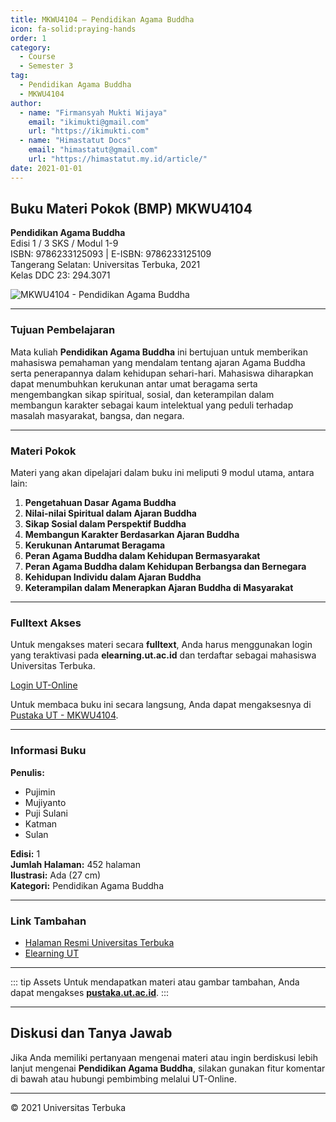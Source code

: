 ```yaml
--- 
title: MKWU4104 – Pendidikan Agama Buddha
icon: fa-solid:praying-hands
order: 1
category:
  - Course
  - Semester 3
tag:
  - Pendidikan Agama Buddha
  - MKWU4104
author:
  - name: "Firmansyah Mukti Wijaya"
    email: "ikimukti@gmail.com"
    url: "https://ikimukti.com"
  - name: "Himastatut Docs"
    email: "himastatut@gmail.com"
    url: "https://himastatut.my.id/article/"
date: 2021-01-01
--- 
```


## Buku Materi Pokok (BMP) MKWU4104

**Pendidikan Agama Buddha**  
Edisi 1 / 3 SKS / Modul 1-9  
ISBN: 9786233125093 | E-ISBN: 9786233125109  
Tangerang Selatan: Universitas Terbuka, 2021  
Kelas DDC 23: 294.3071  

![MKWU4104 - Pendidikan Agama Buddha](https://pustaka.ut.ac.id/lib/wp-content/uploads/2022/02/MKWU4104.jpg)

--- 

### Tujuan Pembelajaran

Mata kuliah **Pendidikan Agama Buddha** ini bertujuan untuk memberikan mahasiswa pemahaman yang mendalam tentang ajaran Agama Buddha serta penerapannya dalam kehidupan sehari-hari. Mahasiswa diharapkan dapat menumbuhkan kerukunan antar umat beragama serta mengembangkan sikap spiritual, sosial, dan keterampilan dalam membangun karakter sebagai kaum intelektual yang peduli terhadap masalah masyarakat, bangsa, dan negara.

--- 

### Materi Pokok

Materi yang akan dipelajari dalam buku ini meliputi 9 modul utama, antara lain:

1. **Pengetahuan Dasar Agama Buddha**
2. **Nilai-nilai Spiritual dalam Ajaran Buddha**
3. **Sikap Sosial dalam Perspektif Buddha**
4. **Membangun Karakter Berdasarkan Ajaran Buddha**
5. **Kerukunan Antarumat Beragama**
6. **Peran Agama Buddha dalam Kehidupan Bermasyarakat**
7. **Peran Agama Buddha dalam Kehidupan Berbangsa dan Bernegara**
8. **Kehidupan Individu dalam Ajaran Buddha**
9. **Keterampilan dalam Menerapkan Ajaran Buddha di Masyarakat**

--- 

### Fulltext Akses

Untuk mengakses materi secara **fulltext**, Anda harus menggunakan login yang teraktivasi pada **elearning.ut.ac.id** dan terdaftar sebagai mahasiswa Universitas Terbuka.

[Login UT-Online](http://elearning.ut.ac.id)

Untuk membaca buku ini secara langsung, Anda dapat mengaksesnya di [Pustaka UT - MKWU4104](https://pustaka.ut.ac.id/lib/mkwu4104-pendidikan-agama-buddha/).

--- 

### Informasi Buku

**Penulis:**  
- Pujimin  
- Mujiyanto  
- Puji Sulani  
- Katman  
- Sulan  

**Edisi:** 1  
**Jumlah Halaman:** 452 halaman  
**Ilustrasi:** Ada (27 cm)  
**Kategori:** Pendidikan Agama Buddha  

--- 

### Link Tambahan

- [Halaman Resmi Universitas Terbuka](https://www.ut.ac.id)
- [Elearning UT](http://elearning.ut.ac.id)

--- 

::: tip Assets
Untuk mendapatkan materi atau gambar tambahan, Anda dapat mengakses **[pustaka.ut.ac.id](https://pustaka.ut.ac.id)**.
:::

--- 

## Diskusi dan Tanya Jawab

Jika Anda memiliki pertanyaan mengenai materi atau ingin berdiskusi lebih lanjut mengenai **Pendidikan Agama Buddha**, silakan gunakan fitur komentar di bawah atau hubungi pembimbing melalui UT-Online.

--- 

<footer>
  <p>© 2021 Universitas Terbuka</p>
</footer>
